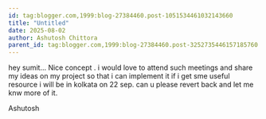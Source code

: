 ```yaml
---
id: tag:blogger.com,1999:blog-27384460.post-1051534461032143660
title: "Untitled"
date: 2025-08-02
author: Ashutosh Chittora
parent_id: tag:blogger.com,1999:blog-27384460.post-3252735446157185760
---
```


hey sumit...
Nice concept .
i would love to attend such meetings and share my ideas on my project so that i can implement it if i get sme useful resource
i will be in kolkata on 22 sep.
can u please revert back and let me knw more of it.

Ashutosh